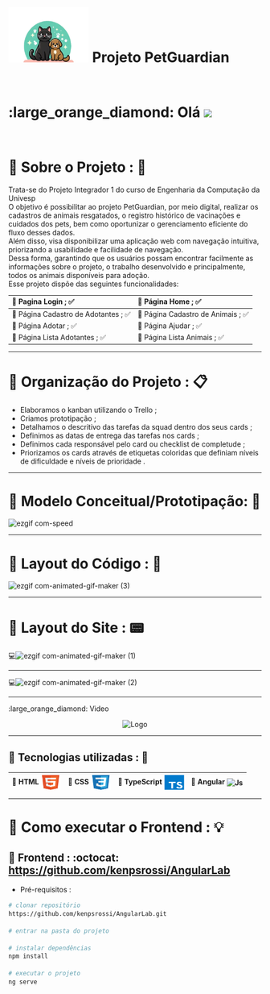 # <img src="src/assets/imagens/logo pet.png" alt="Logo"  height="110" width="160" >  Projeto PetGuardian   

<br>
 <h1 align="left"> :large_orange_diamond: Olá <img src="https://raw.githubusercontent.com/kaueMarques/kaueMarques/master/hi.gif" height="30px"></h1>
<br>

#  :large_orange_diamond: Sobre o Projeto :  :page_with_curl:
Trata-se do Projeto Integrador 1 do curso de Engenharia da Computação da Univesp <br>
O objetivo é possibilitar ao projeto PetGuardian, por meio digital, realizar os cadastros de animais resgatados, o registro histórico de vacinações e cuidados dos pets, bem como oportunizar o gerenciamento eficiente do fluxo desses dados. <br> Além disso, visa disponibilizar uma aplicação web com navegação intuitiva, priorizando a usabilidade e facilidade de navegação.<br>
Dessa forma, garantindo que os usuários possam encontrar facilmente as informações sobre o projeto, o trabalho desenvolvido e principalmente, todos os animais disponíveis para adoção. <br>
Esse projeto dispõe das seguintes funcionalidades:

| :small_orange_diamond: Pagina Login ;  :white_check_mark:  | :small_orange_diamond: Página Home ;  :white_check_mark:
|:--------------|:-----
| :small_orange_diamond: Página Cadastro de Adotantes ; :white_check_mark: | :small_orange_diamond: Página Cadastro de Animais ; :white_check_mark:
| :small_orange_diamond: Página Adotar ; :white_check_mark: |  :small_orange_diamond: Página Ajudar ; :white_check_mark:  
| :small_orange_diamond: Página Lista Adotantes ; :white_check_mark:   |   :small_orange_diamond: Página Lista Animais ; :white_check_mark:  

*****
#  :large_orange_diamond: Organização do Projeto :  :clipboard:
- Elaboramos o kanban utilizando o Trello ;
- Criamos prototipação ;
- Detalhamos o descritivo das tarefas da squad dentro dos seus cards ;
- Definimos as datas de entrega das tarefas nos cards ;
- Definimos cada responsável pelo card ou checklist de completude ;
- Priorizamos os cards através de etiquetas coloridas que definiam níveis de dificuldade e níveis de prioridade .

*****
#  :large_orange_diamond: Modelo Conceitual/Prototipação: :pencil:
![ezgif com-speed](https://github.com/kenpsrossi/test_co/assets/102131657/f3ddd436-079c-4f62-b4d1-8364b26a7783)

*****
#  :large_orange_diamond: Layout do Código : :notebook_with_decorative_cover:
![ezgif com-animated-gif-maker (3)](https://github.com/kenpsrossi/test_co/assets/102131657/59fb82eb-21ca-4492-bfb6-1a957439f15b)

*****
#  :large_orange_diamond: Layout do Site : :pager:
:computer:![ezgif com-animated-gif-maker (1)](https://github.com/kenpsrossi/test_co/assets/102131657/a9d8fc59-4714-4406-b670-514e9954458c)

*****
:computer:![ezgif com-animated-gif-maker (2)](https://github.com/kenpsrossi/test_co/assets/102131657/2debf3bc-fa71-4f2c-bfd7-d3f5337bd66a)

*****
<P>:large_orange_diamond: Video</p>
   <p align="center">
   <img src="src/assets/imagens/vdreadme1.gif" alt="Logo"  height="350" width="700">
   </p>   
     
*****
##  :large_orange_diamond: Tecnologias utilizadas : :calling:
| 🔸 **HTML** <img align="center" alt="HTML" height="30" width="40" src="https://raw.githubusercontent.com/devicons/devicon/master/icons/html5/html5-original.svg"> | :small_orange_diamond: **CSS** <img align="center" alt="CSS" height="30" width="40" src="https://raw.githubusercontent.com/devicons/devicon/master/icons/css3/css3-original.svg"> | 🔸 **TypeScript** <img align="center" alt="Ts" height="30" width="40" src="https://raw.githubusercontent.com/devicons/devicon/master/icons/typescript/typescript-plain.svg"> |🔸 **Angular** <img align="center" alt="Js" height="30" width="40" src="https://cdn4.iconfinder.com/data/icons/logos-and-brands/512/21_Angular_logo_logos-512.png">  |
|:----- |:----- |:----- |:----- |

*****
# :large_orange_diamond: Como executar o Frontend : :bulb:

##  :flashlight: Frontend : :octocat: https://github.com/kenpsrossi/AngularLab
- Pré-requisitos : 

```bash
# clonar repositório
https://github.com/kenpsrossi/AngularLab.git

# entrar na pasta do projeto 

# instalar dependências
npm install

# executar o projeto
ng serve

```
